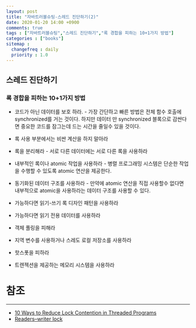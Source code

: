 ```yaml
---
layout: post
title: "자바트러블슈팅-스레드 진단하기(2)"
date: 2020-01-20 14:00 +0900
comments: true
tags : ["자바트러블슈팅","스레드 진단하기","록 경합을 피하는 10+1가지 방법"]
categories : ["books"]
sitemap :
  changefreq : daily
  priority : 1.0
---
```


## 스레드 진단하기

### 록 경합을 피하는 10+1가지 방법

* 코드가 아닌 데이터를 보호 하라. -  가장 간단하고 빠른 방법은 전체 함수 호출에 synchronized를 거는 것이다. 
하지만 데이터 만 synchronized 블록으로 감싼다면 중요한 코드를 잠그는데 드는 시간을 줄일수 있을 것이다.

* 록 사용 부분에서는 비싼 계산을 하지 말아라

* 록을 분리해라 - 서로 다른 데이터에는 서로 다른 록을 사용하라

* 내부적인 록이나 atomic 작업을 사용하라 - 병렬 프로그래밍 시스템은 단순한 작업을 수행할 수 있도록 atomic 연산을 제공한다.

* 동기화된 데이터 구조를 사용하라 - 만약에 atomic 연산을 직접 사용할수 없다면 내부적으로 atomic을 사용하라는 데이터 구조를 사용할 수 있다.

* 가능하다면 읽기-쓰기 록 디자인 패턴을 사용하라

* 가능하다면 읽기 전용 데이터를 사용하라

* 객체 풀링을 피해라

* 지역 변수를 사용하거나 스레도 로컬 저장소를 사용하라

* 핫스폿을 피하라

* 트렌젝션을 제공하는 메모리 시스템을 사용하라




# 참조
-----
* [10 Ways to Reduce Lock Contention in Threaded Programs](https://www.thinkingparallel.com/2007/07/31/10-ways-to-reduce-lock-contention-in-threaded-programs/)
* [Readers–writer lock](https://en.wikipedia.org/wiki/Readers%E2%80%93writer_lock)

